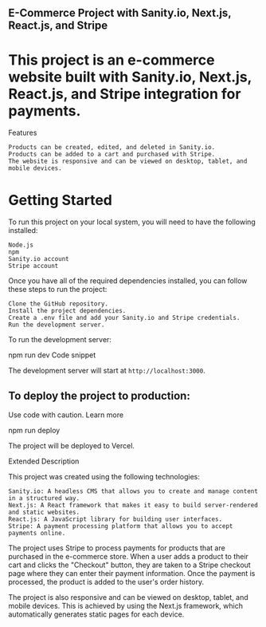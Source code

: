 ## E-Commerce Project with Sanity.io, Next.js, React.js, and Stripe

# This project is an e-commerce website built with Sanity.io, Next.js, React.js, and Stripe integration for payments.
Features

    Products can be created, edited, and deleted in Sanity.io.
    Products can be added to a cart and purchased with Stripe.
    The website is responsive and can be viewed on desktop, tablet, and mobile devices.

# Getting Started

To run this project on your local system, you will need to have the following installed:

    Node.js
    npm
    Sanity.io account
    Stripe account

Once you have all of the required dependencies installed, you can follow these steps to run the project:

    Clone the GitHub repository.
    Install the project dependencies.
    Create a .env file and add your Sanity.io and Stripe credentials.
    Run the development server.

To run the development server:

npm run dev
Code snippet


The development server will start at `http://localhost:3000`.

## To deploy the project to production:

Use code with caution. Learn more

npm run deploy

The project will be deployed to Vercel.

Extended Description

This project was created using the following technologies:

    Sanity.io: A headless CMS that allows you to create and manage content in a structured way.
    Next.js: A React framework that makes it easy to build server-rendered and static websites.
    React.js: A JavaScript library for building user interfaces.
    Stripe: A payment processing platform that allows you to accept payments online.

The project uses Stripe to process payments for products that are purchased in the e-commerce store. When a user adds a product to their cart and clicks the "Checkout" button, they are taken to a Stripe checkout page where they can enter their payment information. Once the payment is processed, the product is added to the user's order history.

The project is also responsive and can be viewed on desktop, tablet, and mobile devices. This is achieved by using the Next.js framework, which automatically generates static pages for each device.
